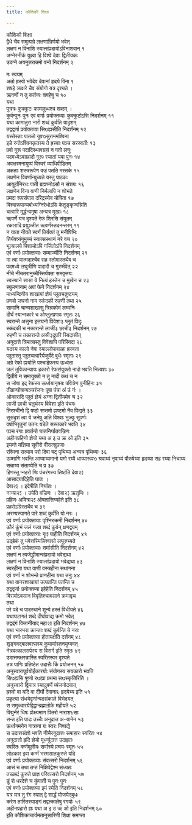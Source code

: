 ```yaml
---
title: कौशिकी शिक्षा

---
```

कौशिकी शिक्षा  
द्वैधे चैव समुत्पन्ने लक्षणान्निर्णयो भवेत्  
लक्षणं न विनाशि स्यात्संप्रदायोऽविनाशवान् १  
अग्नेरनीकं युक्ष्वा हि विश्वे देवाः द्वितीयकः  
उदग्ने अयमुत्तरान्नमो वन्ये निदर्शनम् २  
  
मः स्वयम्  
अतो ह्रस्वो भवेदेव देवानां हृदये विना ९  
शषहे त्र्यक्षरे चैव संयोगो यत्र दृश्यते ।  
ऋवर्णो न तु कर्तव्यः शषहेषु च १०  
यथा  
पुत्रत्रः कुक्कुटः कामलुब्धश्च शब्दम् ।  
कुर्वन्पुनः पुनः एवं वर्णाः प्रयोक्तव्याः कुक्कुटोऽसि निदर्शनम् ११  
यथा कामातुरा नारी शब्दं कुर्वति यादृशम्  
तद्वद्वर्णा प्रयोक्तव्या सिᳫह्यसीति निदर्शनम् १२  
यस्तेस्ताः पातन्नो युवᳫसुराममश्विना  
इडे रन्तेऽश्विनकृतस्य ते ह्रस्वाः पञ्च सरस्वतीः १३  
प्रवो गुरू पदादिस्थावग्रहां न गतो लघुः  
पदमध्येऽवग्रहादौ गुरूः स्यातां यवा पुनः १४  
अवक्षरमनायुष्यं विस्वरं व्याधिपीडितम्  
अक्षताः शस्त्ररूपेण वज्रं पतति मस्तके १५  
लक्षणेन विवर्णान्युच्यते यस्तु पाठकः  
आयुर्हानिरधः पाती ब्रह्मघ्नोऽसौ न संशयः १६  
लक्षणेन विना वाणी निर्मलापि न शोभते  
प्रमदा रूपसंपन्ना दरिद्रस्येव योषिता १७  
विश्वारूपाण्यबोध्यग्निरेधोऽसि केतुङ्कृण्वन्निति  
चत्वारि मूर्द्धन्यमुषा अन्यत्र मुखाः १८  
ऋवर्णे यत्र दृश्यते रेफं शिरसि संयुतम्  
रकारादि प्रयुञ्जीत ऋवर्णंस्तदनन्तरम् १९  
न याता नीयते स्वर्गं तिर्यक्तं तु मनीषिभिः  
तिर्यक्त्र्यंगुमुच्चं स्यात्सस्थानं नरे वच २०  
भूत्यालये पिशाचोऽपि गर्जितोऽपि निदर्शनम्  
एवं वर्णाः प्रयोक्तव्याः सम्मार्ज्मीति निदर्शनम् २१  
मा त्वा यात्मदाश्चैव सह स्तोमास्तथैव च  
पदमध्ये लघुत्रीणि पादादौ च गुरुर्भवेत् २२  
नीचे नीचतरानुच्चैस्तिर्यक्ता समवृत्तयः  
स्वस्थाने सासा ये नित्यं हस्तेन च मुखेन च २३  
स्फुरणानाम् अपां फेने निदर्शनम् २४  
माध्यन्दिनीय शाखायां ज्ञेयं प्लुतचतुष्टयम्  
प्रणवो जघनो नाम स्कंदकी रुहणी तथा २५  
सामानि चान्यशाखासु त्रिन्नकोमं लघ्वनिः  
दीर्घं स्यान्मकारे च ओप्लुतप्रणवः स्मृतः २६  
स्वरान्ते अत्तुना इत्तघनो विवेशा३ प्लुतं विदुः  
स्कंदकी च नकारान्ते लाजीं३ छाची३ निदर्शनम् २७  
रुहणी च तकारान्ते असी३दुपरि स्विदासीत्  
अनुदात्ते त्रिमात्रास्तु विवेशापि परिस्विदा २८  
यदस्य कालो नेषा स्याल्लोपावग्रहा ह्रस्वता  
प्लुतास्तु प्लुतचत्वारैर्यजुर्वेदे बुधैः स्मृताः २९  
अग्रे रेफो ह्ययोति पश्चाद्रेफस्य ऊर्ध्वता  
जलं तुविकान्यायः हकारो रेफसंयुक्तो नादो भवति नित्यशः ३०  
द्वितीये न समायुक्तो न तु नादी कथं च न  
स जोषा इद् रेफस्य ऊर्ध्वयानृषयः पवित्रेण पुनीहिनः ३१  
तीव्रान्घोषान्पञ्चरंजनः पूषा पंचा अं उं नंः ।  
ओकारादि प्लुतं ज्ञेयं अग्ना द्वितीयमेव च ३२  
लाजी छाची चतुर्थस्य विवेशा इति पंचमः  
तिरश्चीनो द्वि षष्ठो सप्तमो ह्यष्टमो नैव विद्यते ३३  
सुसंदृशं त्वा ये जनेषु अति विश्वाः भुज्युः सुपर्णः  
वर्षाभिरृतुनां उतनः षडेते सस्तकारे भवति ३४  
पञ्च रंगाः प्रवर्तन्ते घातनिर्घातवज्रिणः  
अहीनप्रहिणो ज्ञेयो यथा अ इ उ ऋ ओ इति ३५  
इयन्ते यज्ञिया सुवीरो वीरात्सुप्रजाः  
रश्मिना सत्याय परो दिवा षट् पृथिव्या अन्यत्र पृथिव्याः ३६  
ऊष्माणि भवन्ति आप्याय्यमानो यमो रय्यै धाय्यारूपᳫ श्रवाय्यं नृपाय्यं पौरुषेय्या हृदय्या सह रय्या निचाय्य सन्नाय्य संताय्येति च प्र ३७  
हिणस्तु प्नहरो श्रिः पंचरंगस्य तिष्टंति देवा२ꣵ  
आसादयादिहेति घातः ।  
देवा२ꣵ । इदेषीति निर्घातः ।  
नान्या२ꣵ । उपेति वज्रिणः । देवा२ꣵ ऋतुभिः ।  
प्रहिणः अमित्रा२ꣵ ओषतात्तिग्महेते इति ३८  
प्रहरोऽग्रिस्तथैव च ३९  
अरण्यस्यागते पारे शब्दं कुर्वंति यो नरः ।  
एवं वर्णाः प्रयोक्तव्याः पृश्निरक्रमी निदर्शनम् ४०  
कौरं कुंभं जलं गत्वा शब्दं कुर्वन् क्षणद्वयम्  
एवं वर्णाः प्रयोक्तव्याः नॄःꣵ पाहीति निदर्शनम् ४१  
उद्ब्रेकं तु भवेत्तस्मिन्निश्वासो लघुरुच्यते  
एवं वर्णाः प्रयोक्तव्याः शर्मासीति निदर्शनम् ४२  
लक्षणं न त्यजेद्धीमान्संप्रदायो भवेद्यथा  
लक्षणं न विनाशि स्यात्संप्रदायो भवेद्यथा ४३  
स्वरहीना यथा वाणी वस्त्रहीना सथांगना  
एवं वर्णा न शोभन्ते प्राणहीना यथा तनुः ४४  
यथा वानरशाखायां उत्पतन्ति पतन्ति च  
तद्वद्वर्णाः प्रयोक्तव्या इहेहेति निदर्शनम् ४५  
विरामोऽवसान विवृतिश्चावसाने क्रमाद्वच  
तथा  
परे पदे च पादस्थाने शून्ये हस्तं विधीयते ४६  
यथाघटागतं शब्दे दीर्घावाद्य क्रमो भवेत्  
तद्वद्रंगं विजानीयाद् महा२ꣵ इति निदर्शनम् ४७  
यथा भारभरा क्रान्ताः शब्दं कुर्वन्ति ये नराः  
एवं वर्णाः प्रयोक्तव्या होतायक्षेति दर्शनम् ४८  
शृङ्गवद्बालवत्सस्य कुमार्यास्तनयुग्मवत्  
नेत्रवत्कालसर्पस्य स विसर्ग इति स्मृतः ४९  
उदात्तमक्षरन्नास्ति स्वरितस्वर दृश्यते  
तत्र पाणिः प्रतिष्ठेत उदात्तैः किं प्रयोजनम् ५०  
अनुस्वारापूर्वयोर्हकारयोः संयोगस्य सयकारो भवति  
सिᳫह्यसि षूष्णो रᳫह्या प्रथमा सᳫस्कृतिरिति ।  
अनुस्वारो द्विमात्र स्यादुवर्णे व्यंजनोदयात्  
ह्रस्वो वा यदि वा दीर्घो देवानाᳮ हृदयेभ्य इति ५१  
प्रकृत्या संधयेद्वर्णान्पदसंकाले विभेदयत्  
स समुच्चारयेद्विद्वान्ब्रह्मलोके महीयते ५२  
विद्मुर्नरं धिषः प्रोक्ष्यमाण पितरो नाराशᳮसाः  
सन्त इति पादः उच्चैः अनुदात्त अ-यामेन ५३  
ऊर्ध्वगमनेन गात्राणां यः स्वरः निष्पद्ये  
स उदात्तसंज्ञो भवति नीचैरनुदात्तः समाहारः स्वरितः ५४  
अनुदात्तो हृदि ज्ञेयो मूर्ध्न्युदात्त उदाहृतः  
स्वरितः कर्णमूलीयः सर्वास्ये प्रचयः स्मृतः ५५  
लोहकार इवा कर्म्मं भस्मसातकुरुते यदि  
एवं वर्णाः प्रयोक्तव्याः संवत्सरो निदर्शनम् ५६  
आसं च तथा तप्तं निक्षिपेद्वेश्म संध्यतः  
तच्छब्दं कुरुते प्राज्ञ परिवत्सरो निदर्शनम् ५७  
डुं रो धरदेशे च कुंपाती च पुनः पुनः  
एवं वर्णाः प्रयोक्तव्या इमं स्मेति निदर्शनम् ५८  
यत्र यत्र तु रंग स्यात् द्वे सार्द्धं योजयेद्बुधः  
करेण तारितस्याङ्गं तद्वत्कालेषु रंगयोः ५९  
अहीनप्रहारो ज्ञः यथा अ इ उ ऋ ओ इति निदर्शनम् ६०  
                    इति कौशिकाचार्यमतानुसारिणी शिक्षा समाप्ता
